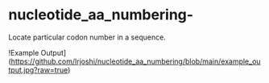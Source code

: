 # nucleotide_aa_numbering-
Locate particular codon number in a sequence. 

!Example Output](https://github.com/lrjoshi/nucleotide_aa_numbering/blob/main/example_output.jpg?raw=true)
